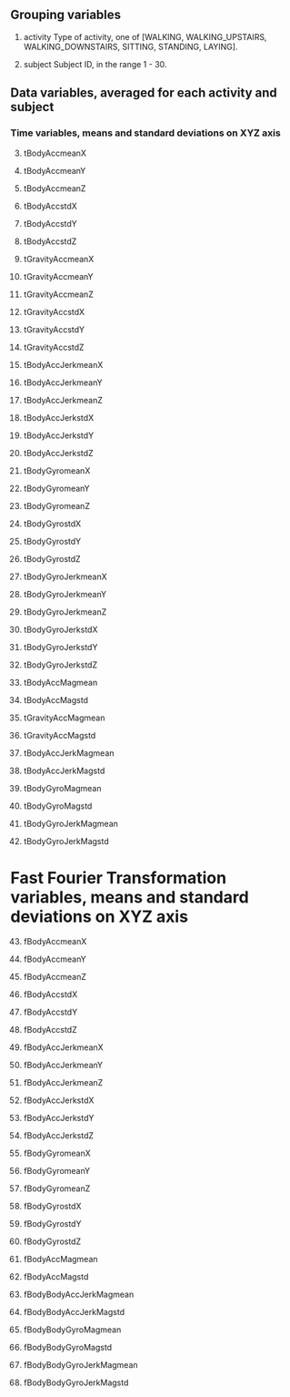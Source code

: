 ## Grouping variables
 1. activity
 Type of activity, one of [WALKING, WALKING_UPSTAIRS, WALKING_DOWNSTAIRS, SITTING, STANDING, LAYING].
 
 2. subject
 Subject ID, in the range 1 - 30.

## Data variables, averaged for each activity and subject
### Time variables, means and standard deviations on XYZ axis
 3. tBodyAccmeanX
 4. tBodyAccmeanY
 5. tBodyAccmeanZ
 
 6. tBodyAccstdX
 7. tBodyAccstdY
 8. tBodyAccstdZ
 
 9. tGravityAccmeanX
10. tGravityAccmeanY
11. tGravityAccmeanZ

12. tGravityAccstdX
13. tGravityAccstdY
14. tGravityAccstdZ

15. tBodyAccJerkmeanX
16. tBodyAccJerkmeanY
17. tBodyAccJerkmeanZ

18. tBodyAccJerkstdX
19. tBodyAccJerkstdY
20. tBodyAccJerkstdZ

21. tBodyGyromeanX
22. tBodyGyromeanY
23. tBodyGyromeanZ

24. tBodyGyrostdX
25. tBodyGyrostdY
26. tBodyGyrostdZ

27. tBodyGyroJerkmeanX
28. tBodyGyroJerkmeanY
29. tBodyGyroJerkmeanZ

30. tBodyGyroJerkstdX
31. tBodyGyroJerkstdY
32. tBodyGyroJerkstdZ

33. tBodyAccMagmean
34. tBodyAccMagstd

35. tGravityAccMagmean
36. tGravityAccMagstd

37. tBodyAccJerkMagmean
38. tBodyAccJerkMagstd

39. tBodyGyroMagmean
40. tBodyGyroMagstd

41. tBodyGyroJerkMagmean
42. tBodyGyroJerkMagstd

# Fast Fourier Transformation variables, means and standard deviations on XYZ axis
43. fBodyAccmeanX
44. fBodyAccmeanY
45. fBodyAccmeanZ

46. fBodyAccstdX
47. fBodyAccstdY
48. fBodyAccstdZ

49. fBodyAccJerkmeanX
50. fBodyAccJerkmeanY
51. fBodyAccJerkmeanZ

52. fBodyAccJerkstdX
53. fBodyAccJerkstdY
54. fBodyAccJerkstdZ

55. fBodyGyromeanX
56. fBodyGyromeanY
57. fBodyGyromeanZ

58. fBodyGyrostdX
59. fBodyGyrostdY
60. fBodyGyrostdZ

61. fBodyAccMagmean
62. fBodyAccMagstd

63. fBodyBodyAccJerkMagmean
64. fBodyBodyAccJerkMagstd

65. fBodyBodyGyroMagmean
66. fBodyBodyGyroMagstd

67. fBodyBodyGyroJerkMagmean
68. fBodyBodyGyroJerkMagstd
